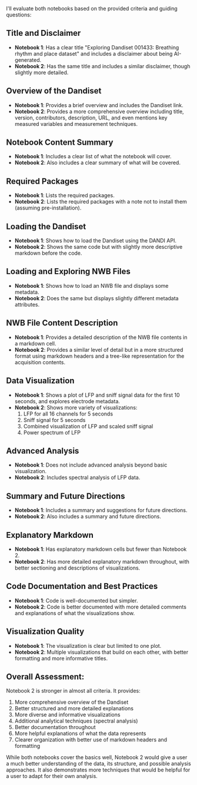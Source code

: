 I'll evaluate both notebooks based on the provided criteria and guiding questions:

## Title and Disclaimer
- **Notebook 1**: Has a clear title "Exploring Dandiset 001433: Breathing rhythm and place dataset" and includes a disclaimer about being AI-generated.
- **Notebook 2**: Has the same title and includes a similar disclaimer, though slightly more detailed.

## Overview of the Dandiset
- **Notebook 1**: Provides a brief overview and includes the Dandiset link.
- **Notebook 2**: Provides a more comprehensive overview including title, version, contributors, description, URL, and even mentions key measured variables and measurement techniques.

## Notebook Content Summary
- **Notebook 1**: Includes a clear list of what the notebook will cover.
- **Notebook 2**: Also includes a clear summary of what will be covered.

## Required Packages
- **Notebook 1**: Lists the required packages.
- **Notebook 2**: Lists the required packages with a note not to install them (assuming pre-installation).

## Loading the Dandiset
- **Notebook 1**: Shows how to load the Dandiset using the DANDI API.
- **Notebook 2**: Shows the same code but with slightly more descriptive markdown before the code.

## Loading and Exploring NWB Files
- **Notebook 1**: Shows how to load an NWB file and displays some metadata.
- **Notebook 2**: Does the same but displays slightly different metadata attributes.

## NWB File Content Description
- **Notebook 1**: Provides a detailed description of the NWB file contents in a markdown cell.
- **Notebook 2**: Provides a similar level of detail but in a more structured format using markdown headers and a tree-like representation for the acquisition contents.

## Data Visualization
- **Notebook 1**: Shows a plot of LFP and sniff signal data for the first 10 seconds, and explores electrode metadata.
- **Notebook 2**: Shows more variety of visualizations:
  1. LFP for all 16 channels for 5 seconds
  2. Sniff signal for 5 seconds
  3. Combined visualization of LFP and scaled sniff signal
  4. Power spectrum of LFP

## Advanced Analysis
- **Notebook 1**: Does not include advanced analysis beyond basic visualization.
- **Notebook 2**: Includes spectral analysis of LFP data.

## Summary and Future Directions
- **Notebook 1**: Includes a summary and suggestions for future directions.
- **Notebook 2**: Also includes a summary and future directions.

## Explanatory Markdown
- **Notebook 1**: Has explanatory markdown cells but fewer than Notebook 2.
- **Notebook 2**: Has more detailed explanatory markdown throughout, with better sectioning and descriptions of visualizations.

## Code Documentation and Best Practices
- **Notebook 1**: Code is well-documented but simpler.
- **Notebook 2**: Code is better documented with more detailed comments and explanations of what the visualizations show.

## Visualization Quality
- **Notebook 1**: The visualization is clear but limited to one plot.
- **Notebook 2**: Multiple visualizations that build on each other, with better formatting and more informative titles.

## Overall Assessment:
Notebook 2 is stronger in almost all criteria. It provides:
1. More comprehensive overview of the Dandiset
2. Better structured and more detailed explanations
3. More diverse and informative visualizations
4. Additional analytical techniques (spectral analysis)
5. Better documentation throughout
6. More helpful explanations of what the data represents
7. Clearer organization with better use of markdown headers and formatting

While both notebooks cover the basics well, Notebook 2 would give a user a much better understanding of the data, its structure, and possible analysis approaches. It also demonstrates more techniques that would be helpful for a user to adapt for their own analysis.